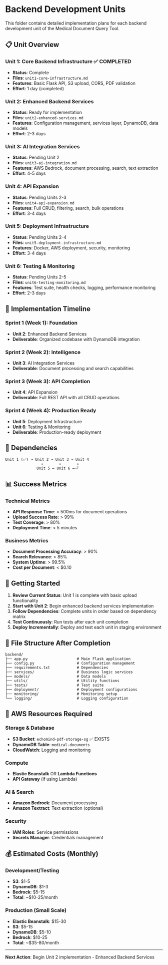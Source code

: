 # Backend Development Units

This folder contains detailed implementation plans for each backend development unit of the Medical Document Query Tool.

## 📋 Unit Overview

### Unit 1: Core Backend Infrastructure ✅ COMPLETED
- **Status**: Complete
- **Files**: `unit1-core-infrastructure.md`
- **Features**: Basic Flask API, S3 upload, CORS, PDF validation
- **Effort**: 1 day (completed)

### Unit 2: Enhanced Backend Services
- **Status**: Ready for implementation
- **Files**: `unit2-enhanced-services.md`
- **Features**: Configuration management, services layer, DynamoDB, data models
- **Effort**: 2-3 days

### Unit 3: AI Integration Services
- **Status**: Pending Unit 2
- **Files**: `unit3-ai-integration.md`
- **Features**: AWS Bedrock, document processing, search, text extraction
- **Effort**: 4-5 days

### Unit 4: API Expansion
- **Status**: Pending Units 2-3
- **Files**: `unit4-api-expansion.md`
- **Features**: Full CRUD, filtering, search, bulk operations
- **Effort**: 3-4 days

### Unit 5: Deployment Infrastructure
- **Status**: Pending Units 2-4
- **Files**: `unit5-deployment-infrastructure.md`
- **Features**: Docker, AWS deployment, security, monitoring
- **Effort**: 3-4 days

### Unit 6: Testing & Monitoring
- **Status**: Pending Units 2-5
- **Files**: `unit6-testing-monitoring.md`
- **Features**: Test suite, health checks, logging, performance monitoring
- **Effort**: 2-3 days

## 🎯 Implementation Timeline

### Sprint 1 (Week 1): Foundation
- **Unit 2**: Enhanced Backend Services
- **Deliverable**: Organized codebase with DynamoDB integration

### Sprint 2 (Week 2): Intelligence
- **Unit 3**: AI Integration Services
- **Deliverable**: Document processing and search capabilities

### Sprint 3 (Week 3): API Completion
- **Unit 4**: API Expansion
- **Deliverable**: Full REST API with all CRUD operations

### Sprint 4 (Week 4): Production Ready
- **Unit 5**: Deployment Infrastructure
- **Unit 6**: Testing & Monitoring
- **Deliverable**: Production-ready deployment

## 🔄 Dependencies

```
Unit 1 (✅) → Unit 2 → Unit 3 → Unit 4
                ↓       ↓       ↓
              Unit 5 ← Unit 6 ←─┘
```

## 📊 Success Metrics

### Technical Metrics
- **API Response Time**: < 500ms for document operations
- **Upload Success Rate**: > 99%
- **Test Coverage**: > 80%
- **Deployment Time**: < 5 minutes

### Business Metrics
- **Document Processing Accuracy**: > 90%
- **Search Relevance**: > 85%
- **System Uptime**: > 99.5%
- **Cost per Document**: < $0.10

## 🚀 Getting Started

1. **Review Current Status**: Unit 1 is complete with basic upload functionality
2. **Start with Unit 2**: Begin enhanced backend services implementation
3. **Follow Dependencies**: Complete units in order based on dependency matrix
4. **Test Continuously**: Run tests after each unit completion
5. **Deploy Incrementally**: Deploy and test each unit in staging environment

## 📁 File Structure After Completion

```
backend/
├── app.py                      # Main Flask application
├── config.py                   # Configuration management
├── requirements.txt            # Dependencies
├── services/                   # Business logic services
├── models/                     # Data models
├── utils/                      # Utility functions
├── tests/                      # Test suite
├── deployment/                 # Deployment configurations
├── monitoring/                 # Monitoring setup
└── logging/                    # Logging configuration
```

## 🔧 AWS Resources Required

### Storage & Database
- **S3 Bucket**: `echomind-pdf-storage-sg` ✅ EXISTS
- **DynamoDB Table**: `medical-documents`
- **CloudWatch**: Logging and monitoring

### Compute
- **Elastic Beanstalk** OR **Lambda Functions**
- **API Gateway** (if using Lambda)

### AI & Search
- **Amazon Bedrock**: Document processing
- **Amazon Textract**: Text extraction (optional)

### Security
- **IAM Roles**: Service permissions
- **Secrets Manager**: Credentials management

## 💰 Estimated Costs (Monthly)

### Development/Testing
- **S3**: $1-5
- **DynamoDB**: $1-3
- **Bedrock**: $5-15
- **Total**: ~$10-25/month

### Production (Small Scale)
- **Elastic Beanstalk**: $15-30
- **S3**: $5-15
- **DynamoDB**: $5-10
- **Bedrock**: $10-25
- **Total**: ~$35-80/month

---

**Next Action**: Begin Unit 2 implementation - Enhanced Backend Services